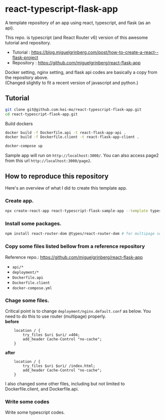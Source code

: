 # react-typescript-flask-app
A template repository of an app using react, typescript, and flask (as an api).

This repo. is typescript (and React Router v6) version of this awesome tutorial and repository.  
* Tutorial : https://blog.miguelgrinberg.com/post/how-to-create-a-react--flask-project
* Repository : https://github.com/miguelgrinberg/react-flask-app  
  
Docker setting, nginx setting, and flask api codes are basically a copy from the repository above.  
(Changed slightly to fit a recent version of javascript and python.)  

## Tutorial

```bash
git clone git@github.com:kei-mo/react-typescript-flask-app.git
cd react-typescript-flask-app.git
```

Build dockers
```bash
docker build -f Dockerfile.api -t react-flask-app-api .
docker build -f Dockerfile.client -t react-flask-app-client .
```

```bash
docker-compose up
```
Sample app will run on `http://localhost:3000/`. 
You can also access page2 from this url `http://localhost:3000/page2`.


## How to reproduce this repository
Here's an overview of what I did to create this template app. 
### Create app.
```bash
npx create-react-app react-typescript-flask-sample-app --template typescript
```

### Install some packages.
```bash
npm install react-router-dom @types/react-router-dom # for multipage setting
```

### Copy some files listed bellow from a reference repository
Reference repo.: https://github.com/miguelgrinberg/react-flask-app
* `api/*`
* `deployment/*`
* `Dockerfile.api`
* `Dockerfile.client`
* `docker-compose.yml`

### Chage some files.
Critical point is to change `deployment/nginx.default.conf` as below. You need to do this to use router (multipage) properly.  
**before**
```
    location / {
        try_files $uri $uri/ =404;
        add_header Cache-Control "no-cache";
    }
```

**after**
```
    location / {
        try_files $uri $uri/ /index.html;
        add_header Cache-Control "no-cache";
    }
```
  
I also changed some other files, including but not limited to Dockerfile.client, and Dockerfile.api.

### Write some codes 
Write some typescript codes.
